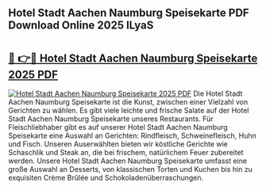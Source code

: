 ## Hotel Stadt Aachen Naumburg Speisekarte PDF Download Online 2025 ILyaS

# <h2><a href="http://gce5kh.nevu.top/?p=Hotel+Stadt+Aachen+Naumburg+Speisekarte">🔗 👉🔴 Hotel Stadt Aachen Naumburg Speisekarte 2025 PDF</a></h2>

[![Hotel Stadt Aachen Naumburg Speisekarte 2025 PDF](https://i.imgur.com/dBaPXMq.png)](http://gce5kh.nevu.top/?p=Hotel+Stadt+Aachen+Naumburg+Speisekarte)
Die Hotel Stadt Aachen Naumburg Speisekarte ist die Kunst, zwischen einer Vielzahl von Gerichten zu wählen. Es gibt viele leichte und frische Salate auf der Hotel Stadt Aachen Naumburg Speisekarte unseres Restaurants. Für Fleischliebhaber gibt es auf unserer Hotel Stadt Aachen Naumburg Speisekarte eine Auswahl an Gerichten: Rindfleisch, Schweinefleisch, Huhn und Fisch. Unseren Auserwählten bieten wir köstliche Gerichte wie Schaschlik und Steak an, die bei frischem, natürlichem Feuer zubereitet werden. Unsere Hotel Stadt Aachen Naumburg Speisekarte umfasst eine große Auswahl an Desserts, von klassischen Torten und Kuchen bis hin zu exquisiten Crème Brûlée und Schokoladenüberraschungen.
